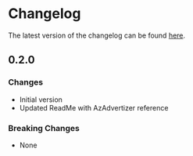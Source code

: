# Changelog

The latest version of the changelog can be found [here](https://github.com/Azure/bicep-registry-modules/blob/main/avm/res/maintenance/configuration-assignment/CHANGELOG.md).

## 0.2.0

### Changes

- Initial version
- Updated ReadMe with AzAdvertizer reference

### Breaking Changes

- None
